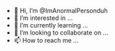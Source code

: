 - 👋 Hi, I’m @ImAnormalPersonduh
- 👀 I’m interested in ...
- 🌱 I’m currently learning ...
- 💞️ I’m looking to collaborate on ...
- 📫 How to reach me ...

<!---
ImAnormalPersonduh/ImAnormalPersonduh is a ✨ special ✨ repository because its `README.md` (this file) appears on your GitHub profile.
You can click the Preview link to take a look at your changes.
--->
